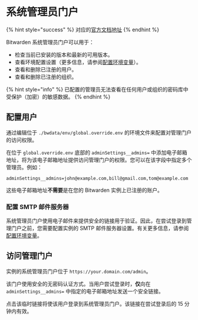 # 系统管理员门户

{% hint style="success" %}
对应的[官方文档地址](https://bitwarden.com/help/article/admin-portal/)
{% endhint %}

Bitwarden 系统管理员门户可以用于：

* 检查当前已安装的版本和最新的可用版本。
* 查看环境配置设置（更多信息，请参阅[配置环境变量](deploy-and-configure/configuration-options/environment-variables.md)）。
* 查看和删除已注册的用户。
* 查看和删除已注册的组织。

{% hint style="info" %}
已配置的管理员无法查看在任何用户或组织的密码库中受保护（加密）的敏感数据。
{% endhint %}

## 配置用户 <a href="#configure-users" id="configure-users"></a>

通过编辑位于 `./bwdata/env/global.override.env` 的环境文件来配置对管理门户的访问权限。

在位于 `global.override.env` 底部的 `adminSettings__admins=` 中添加电子邮箱地址，将为该电子邮箱地址提供访问管理门户的权限。您可以在该字段中指定多个管理员。例如：

```systemd
adminSettings__admins=john@example.com,bill@gmail.com,tom@example.com
```

这些电子邮箱地址**不需要**是在您的 Bitwarden 实例上已注册的账户。

### 配置 SMTP 邮件服务器 <a href="#configure-smtp-mail-server" id="configure-smtp-mail-server"></a>

系统管理员门户使用电子邮件来提供安全的链接用于验证。因此，在尝试登录到管理门户之前，您需要配置实例的 SMTP 邮件服务器设置。有关更多信息，请参阅[配置环境变量](deploy-and-configure/configuration-options/environment-variables.md)。

## 访问管理门户 <a href="#access-the-admin-portal" id="access-the-admin-portal"></a>

实例的系统管理员门户位于 `https://your.domain.com/admin`。

该门户使用安全的无密码认证方式。当用户尝试登录时，**仅**向在 `adminSettings__admins=` 中指定的电子邮箱地址发送一个安全链接。

点击该临时链接将使该用户登录到系统管理员门户。该链接在尝试登录后的 15 分钟内有效。
